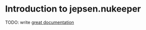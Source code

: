 # Introduction to jepsen.nukeeper

TODO: write [great documentation](http://jacobian.org/writing/what-to-write/)
